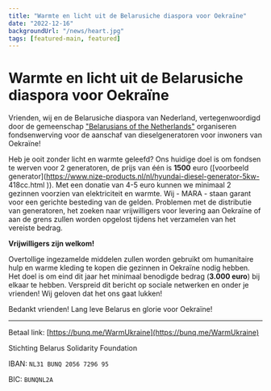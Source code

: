 ```yaml
---
title: "Warmte en licht uit de Belarusiche diaspora voor Oekraïne"
date: "2022-12-16"
backgroundUrl: "/news/heart.jpg"
tags: [featured-main, featured]
---
```


# Warmte en licht uit de Belarusiche diaspora voor Oekraïne

Vrienden, wij en de Belarusiche diaspora van Nederland, vertegenwoordigd door de gemeenschap ["Belarusians of the Netherlands"](https://t.me/nlbychat) organiseren
fondsenwerving voor de aanschaf van dieselgeneratoren voor inwoners van Oekraïne!

Heb je ooit zonder licht en warmte geleefd?
Ons huidige doel is om fondsen te werven voor 2 generatoren, de prijs van één is **1500** euro ([voorbeeld generator](https://www.nize-products.nl/nl/hyundai-diesel-generator-5kw- 418cc.html )).
Met een donatie van 4-5 euro kunnen we minimaal 2 gezinnen voorzien van elektriciteit en warmte.
Wij - MARA - staan garant voor een gerichte besteding van de gelden.
Problemen met de distributie van generatoren, het zoeken naar vrijwilligers voor levering aan Oekraïne of aan de grens zullen worden opgelost tijdens het verzamelen van het vereiste bedrag.

**Vrijwilligers zijn welkom!**

Overtollige ingezamelde middelen zullen worden gebruikt om humanitaire hulp en warme kleding te kopen die gezinnen in Oekraïne nodig hebben.
Het doel is om eind dit jaar het minimaal benodigde bedrag (**3.000 euro**) bij elkaar te hebben.
Verspreid dit bericht op sociale netwerken en onder je vrienden! Wij geloven dat het ons gaat lukken!

Bedankt vrienden!
Lang leve Belarus en glorie voor Oekraïne!

---

Betaal link:
[https://bunq.me/WarmUkraine](https://bunq.me/WarmUkraine)

Stichting Belarus Solidarity Foundation

IBAN: `NL31 BUNQ 2056 7296 95`

BIC: `BUNQNL2A`

